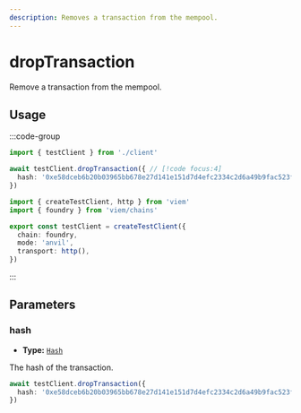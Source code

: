 ```yaml
---
description: Removes a transaction from the mempool.
---
```


# dropTransaction

Remove a transaction from the mempool.

## Usage

:::code-group

```ts [example.ts]
import { testClient } from './client'

await testClient.dropTransaction({ // [!code focus:4]
  hash: '0xe58dceb6b20b03965bb678e27d141e151d7d4efc2334c2d6a49b9fac523f7364'
})
```

```ts [client.ts]
import { createTestClient, http } from 'viem'
import { foundry } from 'viem/chains'

export const testClient = createTestClient({
  chain: foundry,
  mode: 'anvil',
  transport: http(), 
})
```

:::

## Parameters

### hash

- **Type:** [`Hash`](/docs/glossary/types#hash)

The hash of the transaction.

```ts
await testClient.dropTransaction({
  hash: '0xe58dceb6b20b03965bb678e27d141e151d7d4efc2334c2d6a49b9fac523f7364', // [!code focus]
})
```
